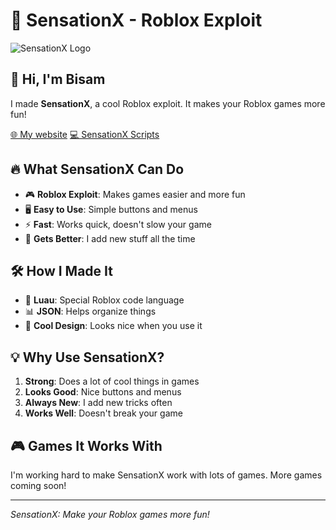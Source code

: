 # 🌟 SensationX - Roblox Exploit

![SensationX Logo](https://bashify.io/img/0cd2efc7dc0b0b151c37792db25e9e37)

## 👋 Hi, I'm Bisam

I made **SensationX**, a cool Roblox exploit. It makes your Roblox games more fun!

[🌐 My website](https://bisamaboutme.vercel.app/)
[💻 SensationX Scripts](https://github.com/DexCodeSX/SensationX-Scripting/tree/Blox)

## 🔥 What SensationX Can Do

- 🎮 **Roblox Exploit**: Makes games easier and more fun
- 🖥️ **Easy to Use**: Simple buttons and menus
- ⚡ **Fast**: Works quick, doesn't slow your game
- 🔄 **Gets Better**: I add new stuff all the time

## 🛠️ How I Made It

- 🌟 **Luau**: Special Roblox code language
- 📊 **JSON**: Helps organize things
- 🎨 **Cool Design**: Looks nice when you use it

## 💡 Why Use SensationX?

1. **Strong**: Does a lot of cool things in games
2. **Looks Good**: Nice buttons and menus
3. **Always New**: I add new tricks often
4. **Works Well**: Doesn't break your game

## 🎮 Games It Works With

I'm working hard to make SensationX work with lots of games. More games coming soon!

---

*SensationX: Make your Roblox games more fun!*
